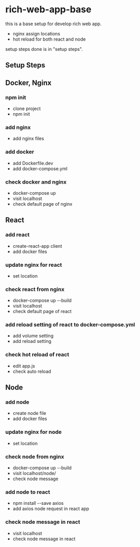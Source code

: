 # rich-web-app-base
this is a base setup for develop rich web app.
- nginx assign locations
- hot reload for both react and node

setup steps done is in "setup steps".

## Setup Steps
## Docker, Nginx
### npm init
- clone project
- npm init
### add nginx
- add nginx files
### add docker
- add Dockerfile.dev
- add docker-compose.yml
### check docker and nginx
- docker-compose up
- visit localhost
- check default page of nginx
## React
### add react
- create-react-app client
- add docker files
### update nginx for react
- set location
### check react from nginx
- docker-compose up --build
- visit localhost
- check default page of react
### add reload setting of react to docker-compose.yml
- add volume setting
- add reload setting
### check hot reload of react
- edit app.js
- check auto reload
## Node
### add node
- create node file
- add docker files
### update nginx for node
- set location
### check node from nginx
- docker-compose up --build
- visit localhost/node/
- check node message
### add node to react
- npm install --save axios
- add axios node request in react app
### check node message in react
- visit localhost
- check node message in react
